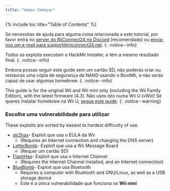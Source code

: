 ```yaml
---
title: "Vamos Começar"
---
```


{% include toc title="Table of Contents" %}

Se necessitas de ajuda para alguma coisa relacionada a este tutorial, por favor entra no [server do RiiConnect24 no Discord](https://discord.gg/rc24) (recomendado) ou [envia-nos um e-mail para support@riiconnect24.net](mailto:support@riiconnect24.net).
{: .notice--info}

Todos os exploits executam o HackMii Installer, e têm a mesmo resultado final.
{: .notice--info}

Embora possas seguir este guide sem um cartão SD, não poderás criar ou restauras uma cópia de segurança da NAND usando o BootMii, e não serás capaz de usar algumas homebrew.
{: .notice--info}

This guide is for the original Wii and Wii mini only (including the Wii Family Edition), with the latest firmware (4.3). Não uses isto numa Wii U (vWii)! Se queres instalar homebrew na Wii U, [ segue este guide](https://wiiu.hacks.guide).
{: .notice--warning}

### Escolhe uma vulnerabilidade para utilizar

These exploits are sorted by easiest to hardest difficulty of use.

- [str2hax](str2hax)- Exploit que usa o EULA da Wii
    * (Requires an Internet connection and changing the DNS server)
- [LetterBomb](letterbomb)- Exploit que usa a Wii Message Board
    * (Requer um cartão SD)
- [FlashHax](flashhax)- Exploit que usa o Internet Channel
    * (Requires the Internet Channel installed, and an Internet connection)
- [BlueBomb](bluebomb)- Exploit que usa Bluetooth
    * Requires a computer with Bluetooth and GNU/Linux, as well as a USB storage device
    * Este é a única vulnerabilidade que funciona no **Wii mini**
